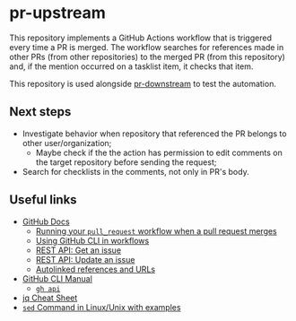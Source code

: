 # pr-upstream

This repository implements a GitHub Actions workflow that is triggered every time a PR is merged. The workflow searches for references made in other PRs (from other repositories) to the merged PR (from this repository) and, if the mention occurred on a tasklist item, it checks that item.

This repository is used alongside [pr-downstream](https://github.com/lucastrschneider/pr-downstream) to test the automation.

## Next steps

- Investigate behavior when repository that referenced the PR belongs to other user/organization;
  - Maybe check if the the action has permission to edit comments on the target repository before sending the request;
- Search for checklists in the comments, not only in PR's body.

## Useful links

- [GitHub Docs](https://docs.github.com/en)
  - [Running your `pull_request` workflow when a pull request merges](https://docs.github.com/en/actions/using-workflows/events-that-trigger-workflows#running-your-pull_request-workflow-when-a-pull-request-merges)
  - [Using GitHub CLI in workflows](https://docs.github.com/en/actions/using-workflows/using-github-cli-in-workflows)
  - [REST API: Get an issue](https://docs.github.com/en/rest/issues/issues?apiVersion=2022-11-28#get-an-issue)
  - [REST API: Update an issue](https://docs.github.com/en/rest/issues/issues?apiVersion=2022-11-28#update-an-issue)
  - [Autolinked references and URLs](https://docs.github.com/en/get-started/writing-on-github/working-with-advanced-formatting/autolinked-references-and-urls)
- [GitHub CLI Manual](https://cli.github.com/manual/)
  - [`gh api`](https://cli.github.com/manual/gh_api)
- [jq Cheat Sheet](https://lzone.de/cheat-sheet/jq)
- [`sed` Command in Linux/Unix with examples](https://www.geeksforgeeks.org/sed-command-in-linux-unix-with-examples/)